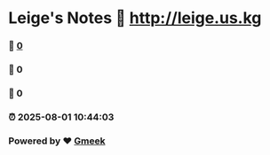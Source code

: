 # Leige's Notes :link: http://leige.us.kg 
### :page_facing_up: [0](http://leige.us.kg/tag.html) 
### :speech_balloon: 0 
### :hibiscus: 0 
### :alarm_clock: 2025-08-01 10:44:03 
### Powered by :heart: [Gmeek](https://github.com/Meekdai/Gmeek)
